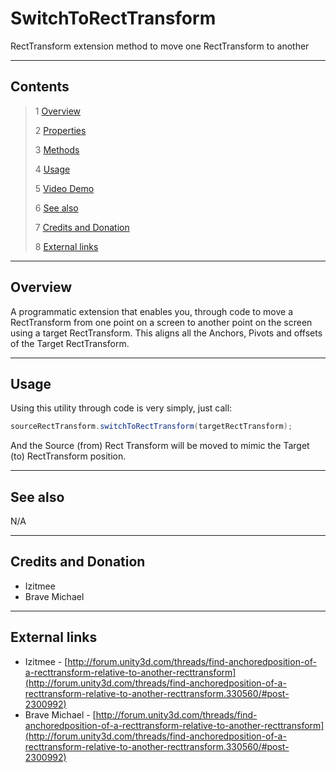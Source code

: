 # SwitchToRectTransform

RectTransform extension method to move one RectTransform to another

<!--![](Images/ Game Image.jpg)-->

---------

## Contents

> 1 [Overview](#overview)
>
> 2 [Properties](#properties)
>
> 3 [Methods](#methods)
>
> 4 [Usage](#usage)
>
> 5 [Video Demo](#video-demo)
>
> 6 [See also](#see-also)
>
> 7 [Credits and Donation](#credits-and-donation)
>
> 8 [External links](#external-links)

---------

## Overview

A programmatic extension that enables you, through code to move a RectTransform from one point on a screen to another point on the screen using a target RectTransform.  This aligns all the Anchors, Pivots and offsets of the Target RectTransform.

---------

## Usage

Using this utility through code is very simply, just call:

```csharp
sourceRectTransform.switchToRectTransform(targetRectTransform);
```

And the Source (from) Rect Transform will be moved to mimic the Target (to) RectTransform position.

---------

## See also

N/A

---------

## Credits and Donation

* Izitmee
* Brave Michael

---------

## External links

* Izitmee - [http://forum.unity3d.com/threads/find-anchoredposition-of-a-recttransform-relative-to-another-recttransform](http://forum.unity3d.com/threads/find-anchoredposition-of-a-recttransform-relative-to-another-recttransform.330560/#post-2300992)
* Brave Michael - [http://forum.unity3d.com/threads/find-anchoredposition-of-a-recttransform-relative-to-another-recttransform](http://forum.unity3d.com/threads/find-anchoredposition-of-a-recttransform-relative-to-another-recttransform.330560/#post-2300992)